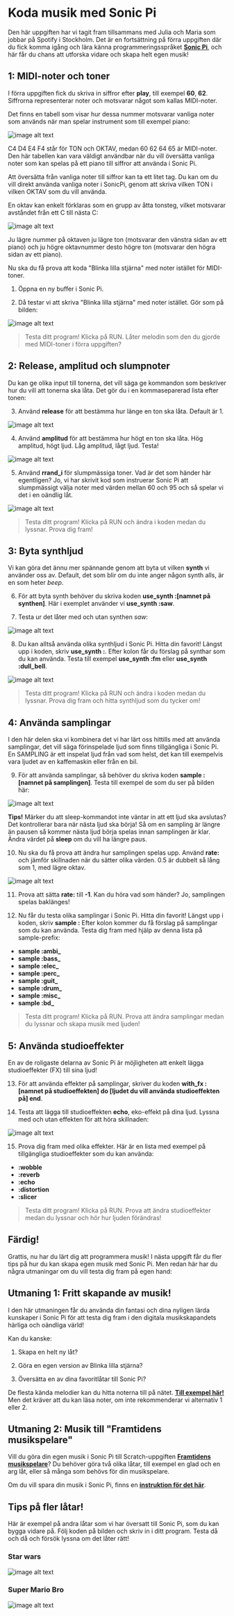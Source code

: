 # Koda musik med Sonic Pi

Den här uppgiften har vi tagit fram tillsammans med Julia och Maria som jobbar på Spotify i Stockholm. Det är en fortsättning på förra uppgiften där du fick komma igång och lära känna programmeringsspråket <a href="http://sonic-pi.net/" target="_blank"> **Sonic Pi**</a>, och här får du chans att utforska vidare och skapa helt egen musik!


## 1: MIDI-noter och toner
I förra uppgiften fick du skriva in siffror efter **play**, till exempel **60**, **62**. Siffrorna representerar noter och motsvarar något som kallas MIDI-noter.

Det finns en tabell som visar hur dessa nummer motsvarar vanliga noter som används när man spelar instrument som till exempel piano:

![image alt text](image_0.png)

C4 D4 E4 F4 står för TON och OKTAV, medan 60 62 64 65 är MIDI-noter. Den här tabellen kan vara väldigt användbar när du vill översätta vanliga noter som kan spelas på ett piano till siffror att använda i Sonic Pi.

Att översätta från vanliga noter till siffror kan ta ett litet tag. Du kan om du vill direkt använda vanliga noter i SonicPi, genom att skriva vilken TON i vilken OKTAV som du vill använda.

En oktav kan enkelt förklaras som en grupp av åtta tonsteg, vilket motsvarar avståndet från ett C till nästa C:

![image alt text](image_1.png)

Ju lägre nummer på oktaven ju lägre ton (motsvarar den vänstra sidan av ett piano) och ju högre oktavnummer desto högre ton (motsvarar den högra sidan av ett piano).

Nu ska du få prova att koda "Blinka lilla stjärna" med noter istället för MIDI-toner.

1.	Öppna en ny buffer i Sonic Pi.

2.	Då testar vi att skriva "Blinka lilla stjärna" med noter istället. Gör som på bilden:

![image alt text](image_2.png)

> Testa ditt program! Klicka på RUN. Låter melodin som den du gjorde med MIDI-toner i förra uppgiften?


## 2: Release, amplitud och slumpnoter
Du kan ge olika input till tonerna, det vill säga ge kommandon som beskriver hur du vill att tonerna ska låta. Det gör du i en kommaseparerad lista efter tonen:

3.	Använd **release** för att bestämma hur länge en ton ska låta. Default är 1.

![image alt text](image_3.png)

4.	Använd **amplitud** för att bestämma hur högt en ton ska låta. Hög amplitud, högt ljud. Låg amplitud, lågt ljud. Testa!

![image alt text](image_4.png)

5.	Använd **rrand_i** för slumpmässiga toner. Vad är det som händer här egentligen? Jo, vi har skrivit kod som instruerar Sonic Pi att slumpmässigt välja noter med värden mellan 60 och 95 och så spelar vi det i en oändlig låt.

![image alt text](image_5.png)

> Testa ditt program! Klicka på RUN och ändra i koden medan du lyssnar. Prova dig fram!

## 3: Byta synthljud
Vi kan göra det ännu mer spännande genom att byta ut vilken **synth** vi använder oss av. Default, det som blir om du inte anger någon synth alls, är en som heter *beep*.

6. För att byta synth behöver du skriva koden **use_synth :[namnet på synthen]**. Här i exemplet använder vi **use_synth :saw**.

7.	Testa ur det låter med och utan synthen *saw*:

![image alt text](image_6.png)

8. Du kan alltså använda olika synthljud i Sonic Pi. Hitta din favorit! Längst upp i koden, skriv **use_synth :**. Efter kolon får du förslag på synthar som du kan använda. Testa till exempel **use_synth :fm**  eller **use_synth :dull_bell**.

![image alt text](image_7.png)

> Testa ditt program! Klicka på RUN och ändra i koden medan du lyssnar. Prova dig fram och hitta synthljud som du tycker om!

## 4: Använda samplingar
I den här delen ska vi kombinera det vi har lärt oss hittills med att använda samplingar, det vill säga förinspelade ljud som finns tillgängliga i Sonic Pi. En SAMPLING är ett inspelat ljud från vad som helst, det kan till exempelvis vara ljudet av en kaffemaskin eller från en bil.

9. För att använda samplingar, så behöver du skriva koden **sample :[namnet på samplingen]**. Testa till exempel de som du ser på bilden här:

![image alt text](image_8.png)

**Tips!** Märker du att sleep-kommandot inte väntar in att ett ljud ska avslutas? Det kontrollerar bara när nästa ljud ska börja! Så om en sampling är längre än pausen så kommer nästa ljud börja spelas innan samplingen är klar. Ändra värdet på **sleep** om du vill ha längre paus.

10. Nu ska du få prova att ändra hur samplingen spelas upp. Använd **rate:** och jämför skillnaden när du sätter olika värden. 0.5 är dubbelt så lång som 1, med lägre oktav.

![image alt text](image_9.png)

11. Prova att sätta **rate:** till **-1**. Kan du höra vad som händer? Jo, samplingen spelas baklänges!

12. Nu får du testa olika samplingar i Sonic Pi. Hitta din favorit! Längst upp i koden, skriv **sample :** Efter kolon kommer du få förslag på samplingar som du kan använda. Testa dig fram med hjälp av denna lista på sample-prefix:

* **sample :ambi_**
* **sample :bass_**
* **sample :elec_**
* **sample :perc_**
* **sample :guit_**
* **sample :drum_**
* **sample :misc_**
* **sample :bd_**

> Testa ditt program! Klicka på RUN. Prova att ändra samplingar medan du lyssnar och skapa musik med ljuden!

## 5: Använda studioeffekter
En av de roligaste delarna av Sonic Pi är möjligheten att enkelt lägga studioeffekter (FX) till sina ljud!

13. För att använda effekter på samplingar, skriver du koden **with_fx :[namnet på studioeffekten] do [ljudet du vill använda studioeffekten på] end**.

14. Testa att lägga till studioeffekten **echo**, eko-effekt på dina ljud. Lyssna med och utan effekten för att höra skillnaden:

![image alt text](image_10.png)

15. Prova dig fram med olika effekter. Här är en lista med exempel på tillgängliga studioeffekter som du kan använda:

* **:wobble**
* **:reverb**
* **:echo**
* **:distortion**
* **:slicer**

> Testa ditt program! Klicka på RUN. Prova att ändra studioeffekter medan du lyssnar och hör hur ljuden förändras!


## Färdig!
Grattis, nu har du lärt dig att programmera musik! I nästa uppgift får du fler tips på hur du kan skapa egen musik med Sonic Pi. Men redan här har du några utmaningar om du vill testa dig fram på egen hand:

## Utmaning 1: Fritt skapande av musik!
I den här utmaningen får du använda din fantasi och dina nyligen lärda kunskaper i Sonic Pi för att testa dig fram i den digitala musikskapandets härliga och oändliga värld!

Kan du kanske:

1.	Skapa en helt ny låt?

2.	Göra en egen version av Blinka lilla stjärna?

3.	Översätta en av dina favoritlåtar till Sonic Pi?

De flesta kända melodier kan du hitta noterna till på nätet. <a href="http://www.spelapiano.org/latar.html" target="_blank"> **Till exempel här!**</a>
Men det kräver att du kan läsa noter, om inte rekommenderar vi alternativ 1 eller 2.

## Utmaning 2: Musik till "Framtidens musikspelare"
Vill du göra din egen musik i Sonic Pi till Scratch-uppgiften <a href="http://www.kodboken.se/start/skapa-musik/uppgifter-i-scratch/framtidens-musikspelare" target="_blank"> **Framtidens musikspelare**</a>? Du behöver göra två olika låtar, till exempel en glad och en arg låt, eller så många som behövs för din musikspelare.

Om du vill spara din musik i Sonic Pi, finns en <a href="https://www.kodboken.se/start/skapa-musik/uppgifter-i-sonic-pi/spara-musik-i-sonic-pi" target="_blank"> **instruktion för det här**</a>.

## Tips på fler låtar!
Här är exempel på andra låtar som vi har översatt till Sonic Pi, som du kan bygga vidare på. Följ koden på bilden och skriv in i ditt program. Testa då och då och försök lyssna om det låter rätt!

### Star wars
![image alt text](image_13.png)

### Super Mario Bro
![image alt text](image_14.png)
